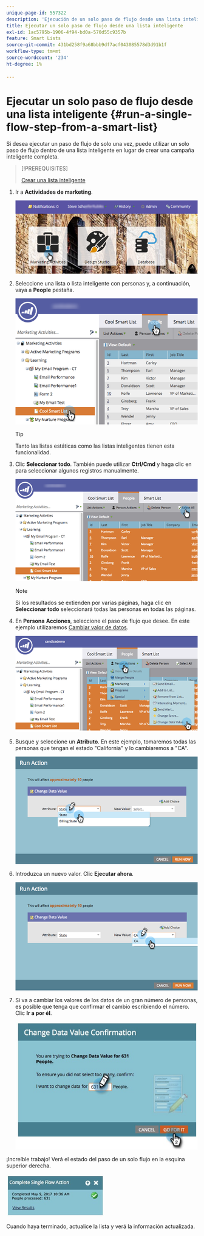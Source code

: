 ```yaml
---
unique-page-id: 557322
description: 'Ejecución de un solo paso de flujo desde una lista inteligente: documentos de Marketo, documentación del producto'
title: Ejecutar un solo paso de flujo desde una lista inteligente
exl-id: 1ac5795b-1906-4f94-bd0a-570d55c9357b
feature: Smart Lists
source-git-commit: 431bd258f9a68bbb9df7acf043085578d3d91b1f
workflow-type: tm+mt
source-wordcount: '234'
ht-degree: 1%

---
```


# Ejecutar un solo paso de flujo desde una lista inteligente {#run-a-single-flow-step-from-a-smart-list}

Si desea ejecutar un paso de flujo de solo una vez, puede utilizar un solo paso de flujo dentro de una lista inteligente en lugar de crear una campaña inteligente completa.

>[!PREREQUISITES]
>
>[Crear una lista inteligente](/help/marketo/product-docs/core-marketo-concepts/smart-lists-and-static-lists/creating-a-smart-list/create-a-smart-list.md)

1. Ir a **Actividades de marketing**.

   ![](assets/login-marketing-activities-1.png)

1. Seleccione una lista o lista inteligente con personas y, a continuación, vaya a **People** pestaña.

   ![](assets/smartlistpeopletab-hands.png)

   >[!TIP]
   >
   >Tanto las listas estáticas como las listas inteligentes tienen esta funcionalidad.

1. Clic **Seleccionar todo**. También puede utilizar **Ctrl/Cmd** y haga clic en para seleccionar algunos registros manualmente.

   ![](assets/smartlist-selectallhand.png)

   >[!NOTE]
   >
   >Si los resultados se extienden por varias páginas, haga clic en **Seleccionar todo** seleccionará todas las personas en todas las páginas.

1. En **Persona** **Acciones**, seleccione el paso de flujo que desee. En este ejemplo utilizaremos [Cambiar valor de datos](/help/marketo/product-docs/core-marketo-concepts/smart-campaigns/flow-actions/change-data-value.md).

   ![](assets/personactions-hands.png)

1. Busque y seleccione un **Atributo**. En este ejemplo, tomaremos todas las personas que tengan el estado &quot;California&quot; y lo cambiaremos a &quot;CA&quot;.

   ![](assets/runaction-hands.png)

1. Introduzca un nuevo valor. Clic **Ejecutar ahora**.

   ![](assets/runactionnewvalue-hands.png)

1. Si va a cambiar los valores de los datos de un gran número de personas, es posible que tenga que confirmar el cambio escribiendo el número. Clic **Ir a por él**.

   ![](assets/changedatavalue.jpg)

¡Increíble trabajo! Verá el estado del paso de un solo flujo en la esquina superior derecha.

![](assets/completesingleflowaction.jpg)

Cuando haya terminado, actualice la lista y verá la información actualizada.
